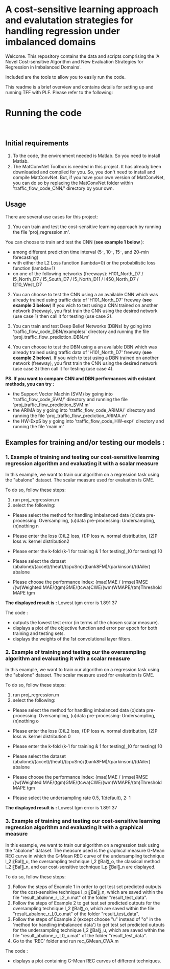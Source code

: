 # A cost-sensitive learning approach and evalutation strategies for handling regression under imbalanced domains

Welcome. This repository contains the data and scripts comprising the 'A Novel Cost-sensitive Algorithm and New Evaluation Strategies for Regression in Imbalanced Domains'. 

Included are the tools to allow you to easily run the code.

This readme is a brief overview and contains details for setting up and running TFF with PLF. Please refer to the following:

<h1>Running the code</h1><br/>
<h2>Initial requirements</h2>

1. To the code, the environment needed is Matlab. So you need to install Matlab.
2. The MatConvNet Toolbox is needed in this project. It has already been downloaded and compiled for you. So, you don't need to install and compile MatConvNet. But, if you have your own version of MatConvNet, you can do so by replacing the MatConvNet folder within 'traffic_flow_code_CNN/' directory  by your own.

<h2>Usage</h2>
There are several use cases for this project:

1. You can train and test the cost-sensitive learning approach by running the file 'proj_regression.m'.

You can choose to train and test the CNN (<b>see example 1 below </b>):
- among different prediction time interval (5-, 10-, 15-, and 20-min forecasting)
- with either the L2 Loss function (lambda=0) or the probabilistic loss function (lambda=1)
- on one of the following networks (freeways): H101_North_D7 / I5_North_D7 / I5_South_D7 / I5_North_D11 / I450_North_D7 / I210_West_D7 

2. You can choose to test the CNN using a an available CNN which was already trained using traffic data of 'H101_North_D7' freeway (<b>see example 3 below</b>)
If you wich to test using a CNN trained on another network (freeway), you first train the CNN using the desired network (use case 1) then call it for testing (use case 2).

3. You can train and test Deep Belief Networks (DBNs) by going into 'traffic_flow_code_DBN/examples/' directory and running the file 'proj_traffic_flow_prediction_DBN.m'

4. You can choose to test the DBN using a an available DBN which was already trained using traffic data of 'H101_North_D7' freeway (<b>see example 2 below</b>).
If you wich to test using a DBN trained on another network (freeway), you first train the CNN using the desired network (use case 3) then call it for testing (use case 4).


<b>PS. If you want to compare CNN and DBN performances with existant methods, you can try :</b>
- the Support Vector Machin (SVM) by going into 'traffic_flow_code_SVM/' directory and running the file 'proj_traffic_flow_prediction_SVM.m'
- the ARIMA by y going into 'traffic_flow_code_ARIMA/' directory and running the file 'proj_traffic_flow_prediction_ARIMA.m'
- the HW-ExpS by y going into 'traffic_flow_code_HW-exp/' directory and running the file 'main.m'

<h2>Examples for training and/or testing our models : </h2>
<h3>1. Example of training and testing our cost-sensitive learning regression algorithm and evaluating it with a scalar measure</h3>
In this example, we want to train our algorithm on a regression task using the "abalone" dataset. The scalar measure used for evaluation is GME.

To do so, follow these steps:
1. run proj_regression.m
2. select the following:
- Please select the method for handling imbalanced data (o)data pre-processing: Oversampling, (u)data pre-processing: Undersampling, (n)nothing  n

- Please enter the loss (0)L2 loss, (1)P loss w. normal distribution, (2)P loss w. kernel distribution2

- Please enter the k-fold (k-1 for training & 1 for testing)_(0 for testing)  10

- Please select the dataset (abalone)/(accel)/(heat)/(cpuSm)/(bank8FM)/(parkinson)/(dAiler) abalone

- Please choose the performance index: (mae)MAE / (rmse)RMSE /(w)Weighted MAE/(tgm)GME/(tcwa)CWE/(wm)WMAPE/(tm)Threshold MAPE tgm

<b>The displayed result is :</b>
Lowest tgm error is 1.891 37

The code :
- outputs the lowest test error (in terms of the chosen scalar measure).
- displays a plot of the objective function and error per epoch for both training and testing sets.
- displays the weights of the 1st convolutional layer filters.

<h3>2. Example of training and testing our the oversampling algorithm and evaluating it with a scalar measure</h3>
In this example, we want to train our algorithm on a regression task using the "abalone" dataset. The scalar measure used for evaluation is GME.

To do so, follow these steps:
1. run proj_regression.m
2. select the following:
- Please select the method for handling imbalanced data (o)data pre-processing: Oversampling, (u)data pre-processing: Undersampling, (n)nothing  o

- Please enter the loss (0)L2 loss, (1)P loss w. normal distribution, (2)P loss w. kernel distribution 0

- Please enter the k-fold (k-1 for training & 1 for testing)_(0 for testing)  10

- Please select the dataset (abalone)/(accel)/(heat)/(cpuSm)/(bank8FM)/(parkinson)/(dAiler) abalone

- Please choose the performance index: (mae)MAE / (rmse)RMSE /(w)Weighted MAE/(tgm)GME/(tcwa)CWE/(wm)WMAPE/(tm)Threshold MAPE tgm

- Please select the undersampling rate 0.5, 1(default), 2: 1

<b>The displayed result is :</b>
Lowest tgm error is 1.891 37

<h3>3. Example of training and testing our cost-sensitive learning regression algorithm and evaluating it with a graphical measure</h3>
In this example, we want to train our algorithm on a regression task using the "abalone" dataset. The measure used is the graphical measure G-Mean REC curve in which the G-Mean REC curve of the undersampling technique l_2  〖Bal〗_u, the oversampling technique l_2  〖Bal〗_o, the classical method l_2  〖Bal〗_n, and our cost-sensitive technique l_p  〖Bal〗_n are displayed.

To do so, follow these steps:
1. Follow the steps of Example 1 in order to get test set predicted outputs for the cost-sensitive technique l_p  〖Bal〗_n, which are saved within the file "result_abalone_r_L2_n.mat" of the folder "result_test_data".
2. Follow the steps of Example 2 to get test set predicted outputs for the oversampling technique l_2  〖Bal〗_o, which are saved within the file "result_abalone_r_L0_o.mat" of the folder "result_test_data".
3. Follow the steps of Example 2 (except choose "u" instead of "o" in the 'method for handling imbalanced data') to get test set predicted outputs for the undersampling technique l_2  〖Bal〗_u, which are saved within the file "result_abalone_r_L0_u.mat" of the folder "result_test_data".
4. Go to the 'REC' folder and run rec_GMean_CWA.m

The code :
- displays a plot containing G-Mean REC curves of different techniques.

 
